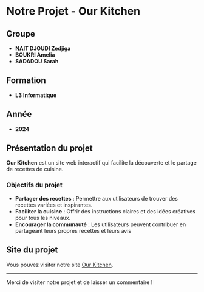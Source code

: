 # Notre Projet - Our Kitchen

## Groupe
- **NAIT DJOUDI Zedjiga**  
- **BOUKRI Amelia**  
- **SADADOU Sarah**

## Formation
- **L3 Informatique**

## Année
- **2024**

## Présentation du projet
**Our Kitchen** est un site web interactif qui facilite la découverte et le partage de recettes de cuisine.  

### Objectifs du projet
- **Partager des recettes** : Permettre aux utilisateurs de trouver des recettes variées et inspirantes.
- **Faciliter la cuisine** : Offrir des instructions claires et des idées créatives pour tous les niveaux.
- **Encourager la communauté** : Les utilisateurs peuvent contribuer en partageant leurs propres recettes et leurs avis 

## Site du projet
Vous pouvez visiter notre site [Our Kitchen](https://ourkitchen.alwaysdata.net).

---
Merci de visiter notre projet et de laisser un commentaire !